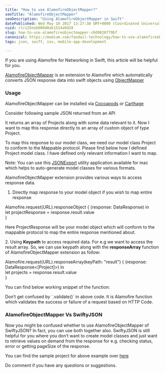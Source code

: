 ```yaml
---
title: "How to use AlamofireObjectMapper?"
seoTitle: "AlamofireObjectMapper"
seoDescription: "Using AlamofireObjectMapper in Swift"
datePublished: Wed May 10 2017 13:27:38 GMT+0000 (Coordinated Universal Time)
cuid: clrs25nob00040ak1514a9d28
slug: how-to-use-alamofireobjectmapper-c0d9820779bf
canonical: https://medium.com/faodail-technology/how-to-use-alamofireobjectmapper-c0d9820779bf
tags: json, swift, ios, mobile-app-development

---
```


If you are using Alamofire for Networking in Swift, this article will be helpful for you.

[AlamofireObjectMapper](https://github.com/tristanhimmelman/AlamofireObjectMapper) is an extension to Alamofire which automatically converts JSON response data into swift objects using [ObjectMapper](https://github.com/Hearst-DD/ObjectMapper/)

### Usage

AlamofireObjectMapper can be installed via [Cocoapods](https://cocoapods.org/) or [Carthage](https://github.com/Carthage/Carthage)

Consider following sample JSON returned from an API

It returns an array of Projects along with some data relevant to it. Now I want to map this response directly to an array of custom object of type Project.

To map this response to our model class, we need our model class Project to conform to the Mappable protocol. Please find below how I defined Project model class. I have defined only relevant information I want to map.

Note: You can use this [JSONExport](https://github.com/Ahmed-Ali/JSONExport) utility application available for mac which helps to auto-generate model classes for various formats.

AlamofireObjectMapper extension provides various ways to access response data.

1. Directly map response to your model object if you wish to map entire response
    

Alamofire.request(URL).responseObject { (response: DataResponse) in  
let projectResponse = response.result.value  
}

Here ProjectResponse will be your model object which will conform to the mappable protocol to map the entire response mentioned about.

2\. Using **Keypath** to access required data. For e.g we want to access the result array. So, we can use keypath along with the **responseArray** function of AlamofireObjectMapper extension as follow:

Alamofire.request(URL).responseArray(keyPath: "result") { (response: DataResponse&lt;\[Project\]&gt;) in  
let projects = response.result.value  
}

You can find below working snippet of the function:

Don’t get confused by \`.validate()\` in above code. It is Alamofire function which validates the success or failure of a request based on HTTP Code.

### AlamofireObjectMapper Vs SwiftyJSON

Now you might be confused whether to use AlamofireObjectMapper of SwiftyJSON? In fact, you can use both together also. SwiftyJSON is still helpful for you where you don’t want to create model classes and just want to retrieve values on demand from the response for e.g. checking status, error or getting pageSize of the response.

You can find the sample project for above example over [here](https://github.com/javalnanda/AlamofireObjectMapperSample)

Do comment if you have any questions or suggestions.